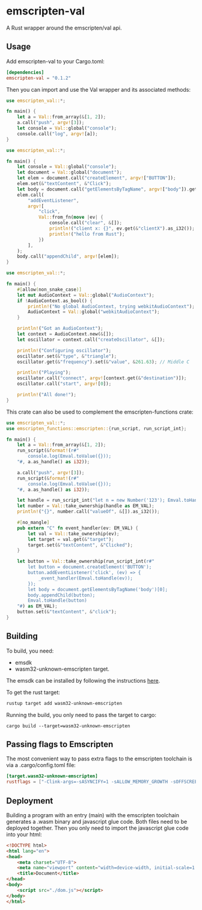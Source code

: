 # emscripten-val

A Rust wrapper around the emscripten/val api.

## Usage
Add emscripten-val to your Cargo.toml:
```toml
[dependencies]
emscripten-val = "0.1.2"
```

Then you can import and use the Val wrapper and its associated methods:
```rust
use emscripten_val::*;

fn main() {
    let a = Val::from_array(&[1, 2]);
    a.call("push", argv![3]);
    let console = Val::global("console");
    console.call("log", argv![a]);
}
```

```rust
use emscripten_val::*;

fn main() {
    let console = Val::global("console");
    let document = Val::global("document");
    let elem = document.call("createElement", argv!["BUTTON"]);
    elem.set(&"textContent", &"Click");
    let body = document.call("getElementsByTagName", argv!["body"]).get(&0);
    elem.call(
        "addEventListener",
        argv![
            "click",
            Val::from_fn(move |ev| {
                console.call("clear", &[]);
                println!("client x: {}", ev.get(&"clientX").as_i32());
                println!("hello from Rust");
            })
        ],
    );
    body.call("appendChild", argv![elem]);
}
```

```rust
use emscripten_val::*;

fn main() {
    #[allow(non_snake_case)]
    let mut AudioContext = Val::global("AudioContext");
    if !AudioContext.as_bool() {
        println!("No global AudioContext, trying webkitAudioContext");
        AudioContext = Val::global("webkitAudioContext");
    }

    println!("Got an AudioContext");
    let context = AudioContext.new(&[]);
    let oscillator = context.call("createOscillator", &[]);

    println!("Configuring oscillator");
    oscillator.set(&"type", &"triangle");
    oscillator.get(&"frequency").set(&"value", &261.63); // Middle C

    println!("Playing");
    oscillator.call("connect", argv![context.get(&"destination")]);
    oscillator.call("start", argv![0]);

    println!("All done!");
}
```

This crate can also be used to complement the emscripten-functions crate:
```rust
use emscripten_val::*;
use emscripten_functions::emscripten::{run_script, run_script_int};

fn main() {
    let a = Val::from_array(&[1, 2]);
    run_script(&format!(r#"
        console.log(Emval.toValue({}));
    "#, a.as_handle() as i32));

    a.call("push", argv![3]);
    run_script(&format!(r#"
        console.log(Emval.toValue({}));
    "#, a.as_handle() as i32));

    let handle = run_script_int("let n = new Number('123'); Emval.toHandle(n)");
    let number = Val::take_ownership(handle as EM_VAL);
    println!("{}", number.call("valueOf", &[]).as_i32());

    #[no_mangle]
    pub extern "C" fn event_handler(ev: EM_VAL) {
        let val = Val::take_ownership(ev);
        let target = val.get(&"target");
        target.set(&"textContent", &"Clicked");
    }

    let button = Val::take_ownership(run_script_int(r#"
        let button = document.createElement('BUTTON');
        button.addEventListener('click', (ev) => {
            _event_handler(Emval.toHandle(ev));
        });
        let body = document.getElementsByTagName('body')[0];
        body.appendChild(button);
        Emval.toHandle(button) 
    "#) as EM_VAL);
    button.set(&"textContent", &"click");
}
```

## Building
To build, you need:
- emsdk
- wasm32-unknown-emscripten target.

The emsdk can be installed by following the instructions [here](https://emscripten.org/docs/getting_started/downloads.html).

To get the rust target:
```bash
rustup target add wasm32-unknown-emscripten
```

Running the build, you only need to pass the target to cargo:
```
cargo build --target=wasm32-unknown-emscripten
```

## Passing flags to Emscripten
The most convenient way to pass extra flags to the emscripten toolchain is via a .cargo/config.toml file:
```toml
[target.wasm32-unknown-emscripten]
rustflags = ["-Clink-args=-sASYNCIFY=1 -sALLOW_MEMORY_GROWTH -sOFFSCREENCANVAS_SUPPORT=1"]
```

## Deployment
Building a program with an entry (main) with the emscripten toolchain generates a .wasm binary and javascript glue code. Both files need to be deployed together. Then you only need to import the javascript glue code into your html:
```html
<!DOCTYPE html>
<html lang="en">
<head>
    <meta charset="UTF-8">
    <meta name="viewport" content="width=device-width, initial-scale=1.0">
    <title>Document</title>
</head>
<body>
    <script src="./dom.js"></script>
</body>
</html>
```
